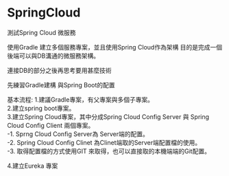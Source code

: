 # SpringCloud
測試Spring Cloud 微服務

使用Gradle 建立多個服務專案，並且使用Spring Cloud作為架構
目的是完成一個後端可以與DB溝通的微服務架構。


連接DB的部分之後再思考要用甚麼技術

先練習Gradle建構 與Spring Boot的配置

基本流程:
1.建議Gradle專案，有父專案與多個子專案。</br>
2.建立spring boot專案。</br>
3.建立Spring Cloud專案，其中分成Spring Cloud Config Server 與 Spring Cloud Config Client 兩個專案。</br>
  -1. Sprng Cloud Config Server為 Server端的配置。</br>
  -2. Spring Cloud Config Clinet 為Clinet端取的Server端配置檔的使用。</br>
  -3. 取得配置檔的方式使用GIT 來取得，也可以直接取的本機端端的Git配置。</br>

4.建立Eureka 專案



